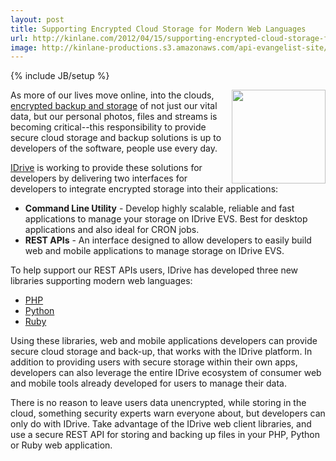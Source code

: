 ```yaml
---
layout: post
title: Supporting Encrypted Cloud Storage for Modern Web Languages
url: http://kinlane.com/2012/04/15/supporting-encrypted-cloud-storage-for-modern-web-languages/
image: http://kinlane-productions.s3.amazonaws.com/api-evangelist-site/blog/idrive-logo.jpg
---
```

{% include JB/setup %}
<p>
     <a href="http://evs.idrive.com/"><img src="http://kinlane-productions.s3.amazonaws.com/IDrive/IDrive-EVS.png"  width="150" align="right"></a>
</p>
<p>
     As more of our lives move online, into the clouds, <a title="encrypted backup and storage" href="http://evs.idrive.com/">encrypted backup and storage</a> of not just our vital data, but our personal photos, files and streams is becoming critical--this responsibility to provide secure cloud storage and backup solutions is up to developers of the software, people use every day.
</p>
<p>
     <a title="IDrive" href="http://www.idrive.com/">IDrive</a> is working to provide these solutions for developers by delivering two interfaces for developers to integrate encrypted storage into their applications:
</p>
<ul class="mainlist">
     <li>
          <strong>Command Line Utility</strong> - Develop highly scalable, reliable and fast applications to manage your storage on IDrive EVS. Best for desktop applications and also ideal for CRON jobs.
     </li>
     <li>
          <strong>REST APIs</strong> - An interface designed to allow developers to easily build web and mobile applications to manage storage on IDrive EVS.
     </li>
</ul>
<p>
     To help support our REST APIs users, IDrive has developed three new libraries supporting modern web languages:
</p>
<ul class="mainlist">
     <li>
          <a href="https://github.com/idrivevangelist/IDrive-Encrypted-File-System--EVS--REST-API-PHP-Library">PHP</a>
     </li>
     <li>
          <a href="https://github.com/idrivevangelist/IDrive-Encrypted-File-System--EVS--REST-API-python-Library">Python</a>
     </li>
     <li>
          <a href="https://github.com/idrivevangelist/IDrive-Encrypted-File-System--EVS--REST-API-ruby-Library">Ruby</a>
     </li>
</ul>
<p>
     Using these libraries, web and mobile applications developers can provide secure cloud storage and back-up, that works with the IDrive platform. In addition to providing users with secure storage within their own apps, developers can also leverage the entire IDrive ecosystem of consumer web and mobile tools already developed for users to manage their data.
</p>
<p>
     There is no reason to leave users data unencrypted, while storing in the cloud, something security experts warn everyone about, but developers can only do with IDrive. Take advantage of the IDrive web client libraries, and use a secure REST API for storing and backing up files in your PHP, Python or Ruby web application.
</p>